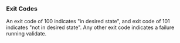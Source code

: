 
### Exit Codes
An exit code of 100 indicates "in desired state", and exit code of 101 indicates "not in desired state". Any other exit code indicates a failure running validate.